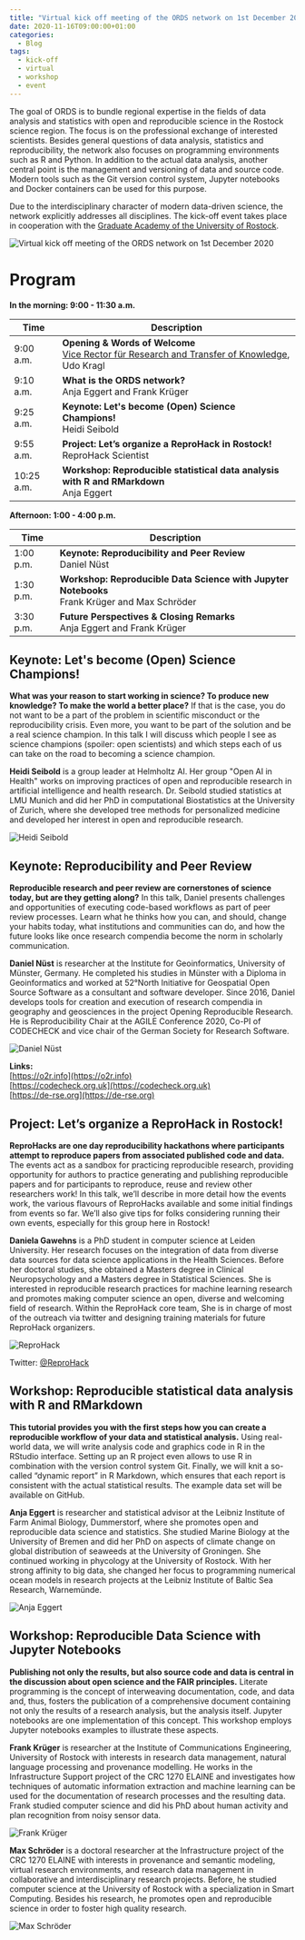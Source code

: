 ```yaml
---
title: "Virtual kick off meeting of the ORDS network on 1st December 2020"
date: 2020-11-16T09:00:00+01:00
categories:
  - Blog
tags:
  - kick-off
  - virtual
  - workshop
  - event
---
```


The goal of ORDS is to bundle regional expertise in the fields of data analysis and statistics with open and reproducible science in the Rostock science region. The focus is on the professional exchange of interested scientists. Besides general questions of data analysis, statistics and reproducibility, the network also focuses on programming environments such as R and Python. In addition to the actual data analysis, another central point is the management and versioning of data and source code. Modern tools such as the Git version control system, Jupyter notebooks and Docker containers can be used for this purpose.

Due to the interdisciplinary character of modern data-driven science, the network explicitly addresses all disciplines.
The kick-off event takes place in cooperation with the [Graduate Academy of the University of Rostock](https://www.uni-rostock.de/en/research/support-of-early-career-researchers/translate-to-english-graduiertenakademie/).

![Virtual kick off meeting of the ORDS network on 1st December 2020](/assets/images/ORDS-flyer-kick-off.png)

# Program

**In the morning: 9:00 - 11:30 a.m.**

| Time | Description |
|--|--|
| 9:00 a.m. | **Opening & Words of Welcome**<br>[Vice Rector für Research and Transfer of Knowledge](https://www.uni-rostock.de/universitaet/organisation/rektorat/prorektoren/prof-dr-rer-nat-udo-kragl/), Udo Kragl |
| 9:10 a.m. | **What is the ORDS network?**<br>Anja Eggert and Frank Krüger |
| 9:25 a.m. | **Keynote: Let's become (Open) Science Champions!**<br> Heidi Seibold |
| 9:55 a.m. | **Project: Let’s organize a ReproHack in Rostock!**<br> ReproHack Scientist |
| 10:25 a.m. | **Workshop: Reproducible statistical data analysis with R and RMarkdown**<br>Anja Eggert |

**Afternoon: 1:00 - 4:00 p.m.**

| Time | Description |
|--|--|
|1:00 p.m. | **Keynote: Reproducibility and Peer Review**<br>Daniel Nüst |
| 1:30 p.m. | **Workshop: Reproducible Data Science with Jupyter Notebooks**<br>Frank Krüger and Max Schröder |
| 3:30 p.m. | **Future Perspectives & Closing Remarks**<br>Anja Eggert and Frank Krüger |

## Keynote: Let's become (Open) Science Champions!

**What was your reason to start working in science? To produce new knowledge? To make the world a better place?** If that is the case, you do not want to be a part of the problem in scientific misconduct or the reproducibility crisis. Even more, you want to be part of the solution and be a real science champion. In this talk I will discuss which people I see as science champions (spoiler: open scientists) and which steps each of us can take on the road to becoming a science champion.

**Heidi Seibold** is a group leader at Helmholtz AI. Her group "Open AI in Health" works on improving practices of open and reproducible research in artificial intelligence and health research. Dr. Seibold studied statistics at LMU Munich and did her PhD in computational Biostatistics at the University of Zurich, where she developed tree methods for personalized medicine and developed her interest in open and reproducible research.

![Heidi Seibold](/assets/images/Seibold_Heidi.jpg)

## Keynote: Reproducibility and Peer Review

**Reproducible research and peer review are cornerstones of science today, but are they getting along?** In this talk, Daniel presents challenges and opportunities of executing code-based workflows as part of peer review processes. Learn what he thinks how you can, and should, change your habits today, what institutions and communities can do, and how the future looks like once research compendia become the norm in scholarly communication.

**Daniel Nüst** is researcher at the Institute for Geoinformatics, University of Münster, Germany. He completed his studies in Münster with a Diploma in Geoinformatics and worked at 52°North Initiative for Geospatial Open Source Software as a consultant and software developer. Since 2016, Daniel develops tools for creation and execution of research compendia in geography and geosciences in the project Opening Reproducible Research. He is Reproducibility Chair at the AGILE Conference 2020, Co-PI of CODECHECK and vice chair of the German Society for Research Software.

![Daniel Nüst](/assets/images/Daniel_Nuest.jpg)

**Links:**<br>
[https://o2r.info](https://o2r.info)<br>
[https://codecheck.org.uk](https://codecheck.org.uk)<br>
[https://de-rse.org](https://de-rse.org)

## Project: Let’s organize a ReproHack in Rostock!

**ReproHacks are one day reproducibility hackathons where participants attempt to reproduce papers from associated published code and data.** The events act as a sandbox for practicing reproducible research, providing opportunity for authors to practice generating and publishing reproducible papers and for participants to reproduce, reuse and review other researchers work! In this talk, we’ll describe in more detail how the events work, the various flavours of ReproHacks available and some initial findings from events so far.  We’ll also give tips for folks considering running their own events, especially for this group here in Rostock!

**Daniela Gawehns** is a PhD student in computer science at Leiden University. Her research focuses on the integration of data from diverse data sources for data science applications in the Health Sciences. Before her doctoral studies, she obtained a Masters degree in Clinical Neuropsychology and a Masters degree in Statistical Sciences. She is interested in reproducible research practices for machine learning research and promotes making computer science an open, diverse and welcoming field of research. Within the ReproHack core team, She is in charge of most of the outreach via twitter and designing training materials for future ReproHack organizers.

![ReproHack](/assets/images/ReproHack_Logo_klein.png)

Twitter: [@ReproHack](https://twitter.com/ReproHack)

## Workshop: Reproducible statistical data analysis with R and RMarkdown

**This tutorial provides you with the first steps how you can create a reproducible workflow of your data and statistical analysis.** Using real-world data, we will write analysis code and graphics code in R in the RStudio interface. Setting up an R project even allows to use R in combination with the version control system Git. Finally, we will knit a so-called “dynamic report” in R Markdown, which ensures that each report is consistent with the actual statistical results. The example data set will be available on GitHub.

**Anja Eggert** is researcher and statistical advisor at the Leibniz Institute of Farm Animal Biology, Dummerstorf, where she promotes open and reproducible data science and statistics. She studied Marine Biology at the University of Bremen and did her PhD on aspects of climate change on global distribution of seaweeds at the University of Groningen. She continued working in phycology at the University of Rostock. With her strong affinity to big data, she changed her focus to programming numerical ocean models in research projects at the Leibniz Institute of Baltic Sea Research, Warnemünde.

![Anja Eggert](/assets/images/Anja_Eggert.png)

## Workshop: Reproducible Data Science with Jupyter Notebooks

**Publishing not only the results, but also source code and data is central in the discussion about open science and the FAIR principles.** Literate programming is the concept of interweaving documentation, code, and data and, thus, fosters the publication of a comprehensive document containing not only the results of a research analysis, but the analysis itself. Jupyter notebooks are one implementation of this concept. This workshop employs Jupyter notebooks examples to illustrate these aspects.

**Frank Krüger** is researcher at the Institute of Communications Engineering, University of Rostock with interests in research data management, natural language processing and provenance modelling. He works in the Infrastructure Support project of the CRC 1270 ELAINE and investigates how techniques of automatic information extraction and machine learning can be used for the documentation of research processes and the resulting data. Frank studied computer science and did his PhD about human activity and plan recognition from noisy sensor data.

![Frank Krüger](/assets/images/Frank_Krueger.jpg)

**Max Schröder** is a doctoral researcher at the Infrastructure project of the CRC 1270 ELAINE with interests in provenance and semantic modeling, virtual research environments, and research data management in collaborative and interdisciplinary research projects. Before, he studied computer science at the University of Rostock with a specialization in Smart Computing. Besides his research, he promotes open and reproducible science in order to foster high quality research.

![Max Schröder](/assets/images/Max_Schroeder.jpg)
